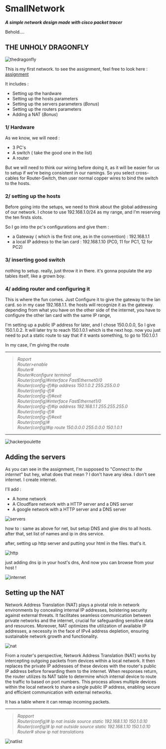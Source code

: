 # SmallNetwork
***A simple network design made with cisco packet tracer***


Behold....

## THE UNHOLY DRAGONFLY

![thedragonfly](./Assets/Screens/unholydragonfly.png)

This is my first network. to see the assignment, feel free to look here :
[assignment](./Assets/Build_simple_network.md)

It includes : 
* Setting up the hardware
* Setting up the hosts parameters
* Setting up the servers parameters (*Bonus*)
* Setting up the routers parameters
* Adding a NAT (*Bonus*)

### 1/ Hardware

As we know, we will need :
* 3 PC's
* A switch ( take the good one in the list)
* A router

But we will need to think our wiring before doing it, as it will be easier for us to setup if we're being consistent in our namings.
So you select cross-cables for Router-Switch, then user normal copper wires to bind the switch to the hosts.

### 2/ setting up the hosts

Before going into the setups, we need to think about the global addressing of our network. I chose to use 192.168.1.0/24 as my range, and I'm reserving the ten firsts slots.

So I go into the pc's configurations and give them :

* a Gateway ( which is the first one, as in the convention) : 192.168.1.1
* a local IP address to the lan card : 192.168.1.10 (PC0, 11 for PC1, 12 for PC2)

### 3/ inserting good switch

nothing to setup. really, just throw it in there. it's gonna populate the arp tables itself, like a grown boy.

### 4/ adding router and configuring it

This is where the fun comes. Just Configure it to give the gateway to the lan card. so in my case 192.168.1.1. the hosts will recognize it as the gateway. depending from what you have on the other side of the internet, you have to configure the other lan card with the same IP range,

I'm setting up a public IP address for later, and I chose 150.0.0.0, So I give 150.1.0.2. It will later try to reach 150.1.0.1 which is the next hop.
now you just need to put a static route to say that if it wants something, to go to 150.1.0.1

In my case, I'm giving the route 

---

>*Raport*  
>*Router>enable*  
>*Router#*  
>*Router#configure terminal*   
>*Router(config)#interface FastEthernet0/0*   
>*Router(config-if)#ip address 150.1.0.2 255.255.0.0*   
>*Router(config-if)#*   
>*Router(config-if)#exit*   
>*Router(config)#interface FastEthernet1/0*   
>*Router(config-if)#ip address 192.168.1.1 255.255.255.0*   
>*Router(config-if)#*   
>*Router(config-if)#exit*   
>*Router(config)#*   
>*Router(config)#ip route 150.0.0.0 255.0.0.0 150.1.0.1*   

---
![hackerpoulette](./Assets/Screens/hackerpoulette.png)

## Adding the servers

As you can see in the assignment, I'm supposed to "*Connect to the internet*" but hey, what does that mean ? I don't have any idea. I don't see internet. I create internet.

I'll add : 

* A home network
* A Cloudflare network with a HTTP server and a DNS server
* A google network with a HTTP server and a DNS server



![servers](./Assets/Screens/servers.png)

how to : same as above for net, but setup DNS and give dns to all hosts. after that, set list of names and ip in dns service. 

after, setting up http server and putting your html in the files. that's it.

![http](./Assets/Screens/http.png)

just adding dns ip in your host's dns,
And now you can browse from your host !

![internet](./Assets/Screens/internet.png)

## Setting up the NAT

Network Address Translation (NAT) plays a pivotal role in network environments by concealing internal IP addresses, bolstering security against external threats. It facilitates seamless communication between private networks and the internet, crucial for safeguarding sensitive data and resources. Moreover, NAT optimizes the utilization of available IP addresses, a necessity in the face of IPv4 address depletion, ensuring sustainable network growth and functionality.

![nat](./Assets/Screens/nat.png)

From a router's perspective, Network Address Translation (NAT) works by intercepting outgoing packets from devices within a local network. It then replaces the private IP addresses of these devices with the router's public IP address before forwarding them to the internet. When responses return, the router utilizes its NAT table to determine which internal device to route the traffic to based on port numbers. This process allows multiple devices within the local network to share a single public IP address, enabling secure and efficient communication with external networks.

It has a table where it can remap incoming packets.

---


>*Rapport*   
>*Router(config)# Ip nat inside source static 192.168.1.10 150.1.0.10*   
>*Router(config)# Ip nat outside source static 192.168.1.10 150.1.0.10*   
>*Router# show ip nat translations*   


![natlist](./Assets/Screens/natlist.png)


